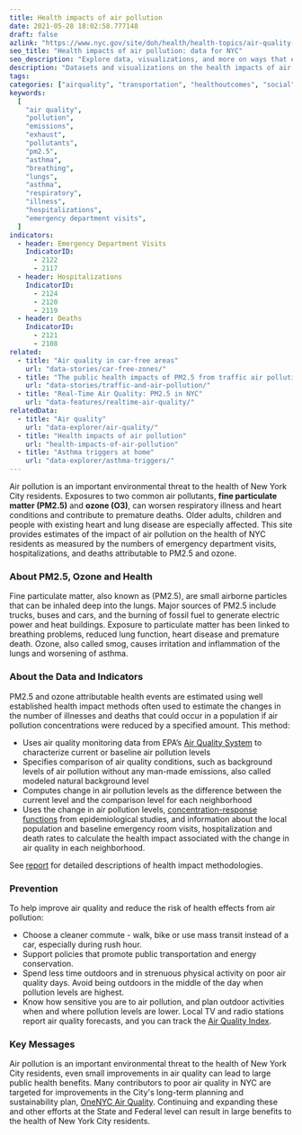 ```yaml
---
title: Health impacts of air pollution
date: 2021-05-28 18:02:58.777148
draft: false
azlink: "https://www.nyc.gov/site/doh/health/health-topics/air-quality-air-pollution-protection.page"
seo_title: "Health impacts of air pollution: data for NYC"
seo_description: "Explore data, visualizations, and more on ways that environments shape health in New York City's neighborhoods."
description: "Datasets and visualizations on the health impacts of air pollution in NYC."
tags:
categories: ["airquality", "transportation", "healthoutcomes", "social"]
keywords:
  [
    "air quality",
    "pollution",
    "emissions",
    "exhaust",
    "pollutants",
    "pm2.5",
    "asthma",
    "breathing",
    "lungs",
    "asthma",
    "respiratory",
    "illness",
    "hospitalizations",
    "emergency department visits",
  ]
indicators:
  - header: Emergency Department Visits
    IndicatorID:
      - 2122
      - 2117
  - header: Hospitalizations
    IndicatorID:
      - 2124
      - 2120
      - 2119
  - header: Deaths
    IndicatorID:
      - 2121
      - 2108
related:
  - title: "Air quality in car-free areas"
    url: "data-stories/car-free-zones/"
  - title: "The public health impacts of PM2.5 from traffic air pollution"
    url: "data-stories/traffic-and-air-pollution/"
  - title: "Real-Time Air Quality: PM2.5 in NYC"
    url: "data-features/realtime-air-quality/"
relatedData:
  - title: "Air quality"
    url: "data-explorer/air-quality/"
  - title: "Health impacts of air pollution"
    url: "health-impacts-of-air-pollution"
  - title: "Asthma triggers at home"
    url: "data-explorer/asthma-triggers/"
---
```


Air pollution is an important environmental threat to the health of New York City residents. Exposures to two common air pollutants, **fine particulate matter (PM2.5)** and **ozone (O3)**, can worsen respiratory illness and heart conditions and contribute to premature deaths. Older adults, children and people with existing heart and lung disease are especially affected. This site provides estimates of the impact of air pollution on the health of NYC residents as measured by the numbers of emergency department visits, hospitalizations, and deaths attributable to PM2.5 and ozone.

### About PM2.5, Ozone and Health

Fine particulate matter, also known as (PM2.5), are small airborne particles that can be inhaled deep into the lungs. Major sources of PM2.5 include trucks, buses and cars, and the burning of fossil fuel to generate electric power and heat buildings. Exposure to particulate matter has been linked to breathing problems, reduced lung function, heart disease and premature death. Ozone, also called smog, causes irritation and inflammation of the lungs and worsening of asthma.

### About the Data and Indicators

PM2.5 and ozone attributable health events are estimated using well established health impact methods often used to estimate the changes in the number of illnesses and deaths that could occur in a population if air pollution concentrations were reduced by a specified amount. This method:

- Uses air quality monitoring data from EPA’s [Air Quality System](http://www.epa.gov/ttn/airs/airsaqs/) to characterize current or baseline air pollution levels
- Specifies comparison of air quality conditions, such as background levels of air pollution without any man-made emissions, also called modeled natural background level
- Computes change in air pollution levels as the difference between the current level and the comparison level for each neighborhood
- Uses the change in air pollution levels, [concentration-response functions](http://www.nyc.gov/html/doh/html/environmental/tracking-glossary.shtml) from epidemiological studies, and information about the local population and baseline emergency room visits, hospitalization and death rates to calculate the health impact associated with the change in air quality in each neighborhood.

See [report](http://www.nyc.gov/html/doh/downloads/pdf/eode/eode-air-quality-impact.pdf) for detailed descriptions of health impact methodologies.

### Prevention

To help improve air quality and reduce the risk of health effects from air pollution:

- Choose a cleaner commute - walk, bike or use mass transit instead of a car, especially during rush hour.
- Support policies that promote public transportation and energy conservation.
- Spend less time outdoors and in strenuous physical activity on poor air quality days. Avoid being outdoors in the middle of the day when pollution levels are highest.
- Know how sensitive you are to air pollution, and plan outdoor activities when and where pollution levels are lower. Local TV and radio stations report air quality forecasts, and you can track the [Air Quality Index](http://www.dec.ny.gov/cfmx/extapps/aqi/aqi_forecast.cfm "Air Quality Index").

### Key Messages

Air pollution is an important environmental threat to the health of New York City residents, even small improvements in air quality can lead to large public health benefits. Many contributors to poor air quality in NYC are targeted for improvements in the City's long-term planning and sustainability plan, [OneNYC Air Quality](http://www1.nyc.gov/html/onenyc/visions/sustainability/goal-3.html "OneNYC Air Quality "). Continuing and expanding these and other efforts at the State and Federal level can result in large benefits to the health of New York City residents.
